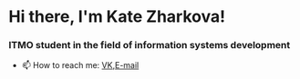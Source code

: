 # Hi there, I'm Kate Zharkova!
### ITMO student in the field of information systems development

- 📫 How to reach me: [VK](https://vk.com/pies_descalzos),[E-mail](katyaj2001@mail.ru)

<!--
**LosPiesDescalzos/LosPiesDescalzos** is a ✨ _special_ ✨ repository because its `README.md` (this file) appears on your GitHub profile.

Here are some ideas to get you started:

- 🔭 I’m currently working on ...
- 🌱 I’m currently learning ...
- 👯 I’m looking to collaborate on ...
- 🤔 I’m looking for help with ...
- 💬 Ask me about ...

- 😄 Pronouns: ...
- ⚡ Fun fact: ...
-->
